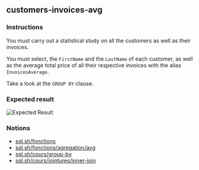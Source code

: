 ## customers-invoices-avg

### Instructions

You must carry out a statistical study on all the customers as well as their invoices.

You must select, the `FirstName` and the `LastName` of each customer, as well as the average total price of all their respective invoices with the alias `InvoicesAverage`.

Take a look at the `GROUP BY` clause.

### Expected result

![Expected Result](https://thomaslenaour.github.io/ytrack/subjects/customers-invoices-avg/expected.png)

### Notions

- [sql.sh/fonctions](https://sql.sh/fonctions)
- [sql.sh/fonctions/agregation/avg](https://sql.sh/fonctions/agregation/avg)
- [sql.sh/cours/group-by](https://sql.sh/cours/group-by)
- [sql.sh/cours/jointures/inner-join](https://sql.sh/cours/jointures/inner-join)
